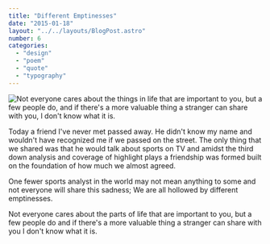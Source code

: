 ```yaml
---
title: "Different Emptinesses"
date: "2015-01-18"
layout: "../../layouts/BlogPost.astro"
number: 6
categories: 
  - "design"
  - "poem"
  - "quote"
  - "typography"
---
```


![Not everyone cares about the things in life that are important to you, but a few people do, and if there's a more valuable thing a stranger can share with you, I don't know what it is.](/assets/images/Week_6-1080x720.png)

Today a friend I've never met passed away. He didn't know my name and wouldn't have recognized me if we passed on the street. The only thing that we shared was that he would talk about sports on TV and amidst the third down analysis and coverage of highlight plays a friendship was formed built on the foundation of how much we almost agreed.

One fewer sports analyst in the world may not mean anything to some and not everyone will share this sadness; We are all hollowed by different emptinesses.

Not everyone cares about the parts of life that are important to you, but a few people do and if there's a more valuable thing a stranger can share with you I don't know what it is.
